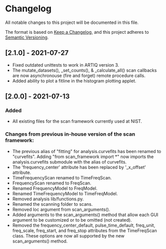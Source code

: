 # Changelog

All notable changes to this project will be documented in this file.

The format is based on [Keep a Changelog](https://keepachangelog.com/en/1.0.0/),
and this project adheres to [Semantic Versioning](https://semver.org/spec/v2.0.0.html).

## [2.1.0] - 2021-07-27

- Fixed outdated unittests to work in ARTIQ version 3.
- The mutate_datasets(), _set_counts(), & _calculate_all() scan callbacks are now asynchronouse (fire and forget) 
  remote procedure calls.
- Added ability to plot a fitline in the histogram plotting applet.

## [2.0.0] - 2021-07-13

### Added

- All existing files for the scan framework currently used at NIST.

### Changes from previous in-house version of the scan framework:
- The previous alias of "fitting" for analysis.curvefits has been renamed to "curvefits".  Adding 
  "from scan_framework import *" now imports the analysis.curvefits submodule with the alias of curvefits. 
- The 'frequency_center' attribute has been replaced by '_x_offset' attribute.
- TimeFrequencyScan renamed to TimeFreqScan.
- FrequencyScan renamed to FreqScan.
- Renamed FrequencyModel to FreqModel.
- Renamed TimeFrequencyModel to TimeFreqModel.
- Removed analysis lib/functions.py.
- Renamed the scanning folder to scans.
- Removed loc argument from scan_arguments().
- Added arguments to the scan_arguments() method that allow each GUI argument to be customized
  or to be omitted (not created).
- Removed the frequency_center_default, pulse_time_default, freq_unit, freq_scale, freq_start, and 
  freq_stop attributes from the TimeFreqScan class.  These options are now all supported by the new 
  scan_arguments() method.
